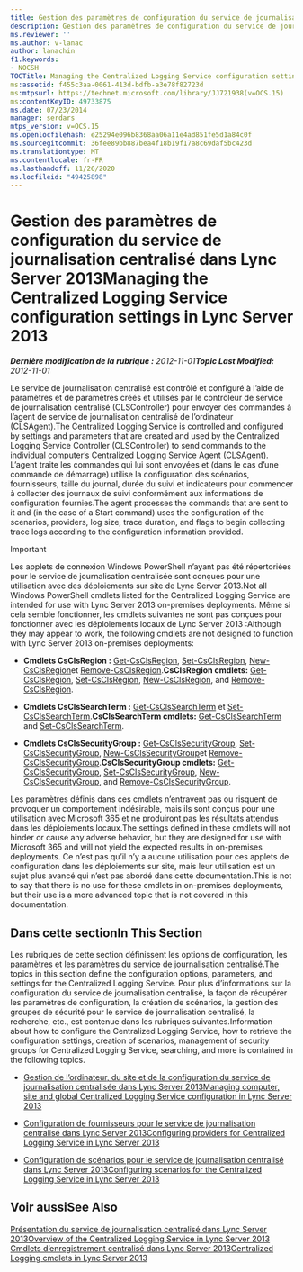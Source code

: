 ```yaml
---
title: Gestion des paramètres de configuration du service de journalisation centralisé
description: Gestion des paramètres de configuration du service de journalisation centralisé.
ms.reviewer: ''
ms.author: v-lanac
author: lanachin
f1.keywords:
- NOCSH
TOCTitle: Managing the Centralized Logging Service configuration settings
ms:assetid: f455c3aa-0061-413d-bdfb-a3e78f82723d
ms:mtpsurl: https://technet.microsoft.com/library/JJ721938(v=OCS.15)
ms:contentKeyID: 49733875
ms.date: 07/23/2014
manager: serdars
mtps_version: v=OCS.15
ms.openlocfilehash: e25294e096b8368aa06a11e4ad851fe5d1a84c0f
ms.sourcegitcommit: 36fee89bb887bea4f18b19f17a8c69daf5bc423d
ms.translationtype: MT
ms.contentlocale: fr-FR
ms.lasthandoff: 11/26/2020
ms.locfileid: "49425898"
---
```

# <a name="managing-the-centralized-logging-service-configuration-settings-in-lync-server-2013"></a><span data-ttu-id="f9ed3-103">Gestion des paramètres de configuration du service de journalisation centralisé dans Lync Server 2013</span><span class="sxs-lookup"><span data-stu-id="f9ed3-103">Managing the Centralized Logging Service configuration settings in Lync Server 2013</span></span>

<div data-xmlns="http://www.w3.org/1999/xhtml">

<div class="topic" data-xmlns="http://www.w3.org/1999/xhtml" data-msxsl="urn:schemas-microsoft-com:xslt" data-cs="https://msdn.microsoft.com/">

<div data-asp="https://msdn2.microsoft.com/asp">



</div>

<div id="mainSection">

<div id="mainBody"><span data-ttu-id="f9ed3-104">

<span> </span></span><span class="sxs-lookup"><span data-stu-id="f9ed3-104">

<span> </span></span></span>

<span data-ttu-id="f9ed3-105">_**Dernière modification de la rubrique :** 2012-11-01_</span><span class="sxs-lookup"><span data-stu-id="f9ed3-105">_**Topic Last Modified:** 2012-11-01_</span></span>

<span data-ttu-id="f9ed3-106">Le service de journalisation centralisé est contrôlé et configuré à l’aide de paramètres et de paramètres créés et utilisés par le contrôleur de service de journalisation centralisé (CLSController) pour envoyer des commandes à l’agent de service de journalisation centralisé de l’ordinateur (CLSAgent).</span><span class="sxs-lookup"><span data-stu-id="f9ed3-106">The Centralized Logging Service is controlled and configured by settings and parameters that are created and used by the Centralized Logging Service Controller (CLSController) to send commands to the individual computer’s Centralized Logging Service Agent (CLSAgent).</span></span> <span data-ttu-id="f9ed3-107">L’agent traite les commandes qui lui sont envoyées et (dans le cas d’une commande de démarrage) utilise la configuration des scénarios, fournisseurs, taille du journal, durée du suivi et indicateurs pour commencer à collecter des journaux de suivi conformément aux informations de configuration fournies.</span><span class="sxs-lookup"><span data-stu-id="f9ed3-107">The agent processes the commands that are sent to it and (in the case of a Start command) uses the configuration of the scenarios, providers, log size, trace duration, and flags to begin collecting trace logs according to the configuration information provided.</span></span>

<div>


> [!IMPORTANT]
> <span data-ttu-id="f9ed3-108">Les applets de connexion Windows PowerShell n’ayant pas été répertoriées pour le service de journalisation centralisée sont conçues pour une utilisation avec des déploiements sur site de Lync Server 2013.</span><span class="sxs-lookup"><span data-stu-id="f9ed3-108">Not all Windows PowerShell cmdlets listed for the Centralized Logging Service are intended for use with Lync Server 2013 on-premises deployments.</span></span> <span data-ttu-id="f9ed3-109">Même si cela semble fonctionner, les cmdlets suivantes ne sont pas conçues pour fonctionner avec les déploiements locaux de Lync Server 2013 :</span><span class="sxs-lookup"><span data-stu-id="f9ed3-109">Although they may appear to work, the following cmdlets are not designed to function with Lync Server 2013 on-premises deployments:</span></span> 
> <UL>
> <LI>
> <P><span data-ttu-id="f9ed3-110"><STRONG>Cmdlets CsClsRegion :</STRONG> <A href="https://technet.microsoft.com/library/JJ204879(v=OCS.15)">Get-CsClsRegion</A>, <A href="https://technet.microsoft.com/library/JJ204746(v=OCS.15)">Set-CsClsRegion</A>, <A href="https://technet.microsoft.com/library/JJ204658(v=OCS.15)">New-CsClsRegion</A>et <A href="https://technet.microsoft.com/library/JJ204971(v=OCS.15)">Remove-CsClsRegion</A>.</span><span class="sxs-lookup"><span data-stu-id="f9ed3-110"><STRONG>CsClsRegion cmdlets:</STRONG> <A href="https://technet.microsoft.com/library/JJ204879(v=OCS.15)">Get-CsClsRegion</A>, <A href="https://technet.microsoft.com/library/JJ204746(v=OCS.15)">Set-CsClsRegion</A>, <A href="https://technet.microsoft.com/library/JJ204658(v=OCS.15)">New-CsClsRegion</A>, and <A href="https://technet.microsoft.com/library/JJ204971(v=OCS.15)">Remove-CsClsRegion</A>.</span></span></P>
> <LI>
> <P><span data-ttu-id="f9ed3-111"><STRONG>Cmdlets CsClsSearchTerm :</STRONG> <A href="https://technet.microsoft.com/library/JJ205061(v=OCS.15)">Get-CsClsSearchTerm</A> et <A href="https://technet.microsoft.com/library/JJ204911(v=OCS.15)">Set-CsClsSearchTerm</A>.</span><span class="sxs-lookup"><span data-stu-id="f9ed3-111"><STRONG>CsClsSearchTerm cmdlets:</STRONG> <A href="https://technet.microsoft.com/library/JJ205061(v=OCS.15)">Get-CsClsSearchTerm</A> and <A href="https://technet.microsoft.com/library/JJ204911(v=OCS.15)">Set-CsClsSearchTerm</A>.</span></span></P>
> <LI>
> <P><span data-ttu-id="f9ed3-112"><STRONG>Cmdlets CsClsSecurityGroup :</STRONG> <A href="https://technet.microsoft.com/library/JJ205285(v=OCS.15)">Get-CsClsSecurityGroup</A>, <A href="https://technet.microsoft.com/library/JJ204700(v=OCS.15)">Set-CsClsSecurityGroup</A>, <A href="https://technet.microsoft.com/library/JJ205359(v=OCS.15)">New-CsClsSecurityGroup</A>et <A href="https://technet.microsoft.com/library/JJ204958(v=OCS.15)">Remove-CsClsSecurityGroup</A>.</span><span class="sxs-lookup"><span data-stu-id="f9ed3-112"><STRONG>CsClsSecurityGroup cmdlets:</STRONG> <A href="https://technet.microsoft.com/library/JJ205285(v=OCS.15)">Get-CsClsSecurityGroup</A>, <A href="https://technet.microsoft.com/library/JJ204700(v=OCS.15)">Set-CsClsSecurityGroup</A>, <A href="https://technet.microsoft.com/library/JJ205359(v=OCS.15)">New-CsClsSecurityGroup</A>, and <A href="https://technet.microsoft.com/library/JJ204958(v=OCS.15)">Remove-CsClsSecurityGroup</A>.</span></span></P></LI></UL><span data-ttu-id="f9ed3-113">Les paramètres définis dans ces cmdlets n’entravent pas ou risquent de provoquer un comportement indésirable, mais ils sont conçus pour une utilisation avec Microsoft 365 et ne produiront pas les résultats attendus dans les déploiements locaux.</span><span class="sxs-lookup"><span data-stu-id="f9ed3-113">The settings defined in these cmdlets will not hinder or cause any adverse behavior, but they are designed for use with Microsoft 365 and will not yield the expected results in on-premises deployments.</span></span> <span data-ttu-id="f9ed3-114">Ce n’est pas qu’il n’y a aucune utilisation pour ces applets de configuration dans les déploiements sur site, mais leur utilisation est un sujet plus avancé qui n’est pas abordé dans cette documentation.</span><span class="sxs-lookup"><span data-stu-id="f9ed3-114">This is not to say that there is no use for these cmdlets in on-premises deployments, but their use is a more advanced topic that is not covered in this documentation.</span></span>


</div>

<div>

## <a name="in-this-section"></a><span data-ttu-id="f9ed3-115">Dans cette section</span><span class="sxs-lookup"><span data-stu-id="f9ed3-115">In This Section</span></span>

<span data-ttu-id="f9ed3-116">Les rubriques de cette section définissent les options de configuration, les paramètres et les paramètres du service de journalisation centralisé.</span><span class="sxs-lookup"><span data-stu-id="f9ed3-116">The topics in this section define the configuration options, parameters, and settings for the Centralized Logging Service.</span></span> <span data-ttu-id="f9ed3-117">Pour plus d’informations sur la configuration du service de journalisation centralisé, la façon de récupérer les paramètres de configuration, la création de scénarios, la gestion des groupes de sécurité pour le service de journalisation centralisé, la recherche, etc., est contenue dans les rubriques suivantes.</span><span class="sxs-lookup"><span data-stu-id="f9ed3-117">Information about how to configure the Centralized Logging Service, how to retrieve the configuration settings, creation of scenarios, management of security groups for Centralized Logging Service, searching, and more is contained in the following topics.</span></span>

  - [<span data-ttu-id="f9ed3-118">Gestion de l’ordinateur, du site et de la configuration du service de journalisation centralisée dans Lync Server 2013</span><span class="sxs-lookup"><span data-stu-id="f9ed3-118">Managing computer, site and global Centralized Logging Service configuration in Lync Server 2013</span></span>](lync-server-2013-managing-computer-site-and-global-centralized-logging-service-configuration.md)

  - [<span data-ttu-id="f9ed3-119">Configuration de fournisseurs pour le service de journalisation centralisé dans Lync Server 2013</span><span class="sxs-lookup"><span data-stu-id="f9ed3-119">Configuring providers for Centralized Logging Service in Lync Server 2013</span></span>](lync-server-2013-configuring-providers-for-centralized-logging-service.md)

  - [<span data-ttu-id="f9ed3-120">Configuration de scénarios pour le service de journalisation centralisé dans Lync Server 2013</span><span class="sxs-lookup"><span data-stu-id="f9ed3-120">Configuring scenarios for the Centralized Logging Service in Lync Server 2013</span></span>](lync-server-2013-configuring-scenarios-for-the-centralized-logging-service.md)

</div>

<div>

## <a name="see-also"></a><span data-ttu-id="f9ed3-121">Voir aussi</span><span class="sxs-lookup"><span data-stu-id="f9ed3-121">See Also</span></span>


[<span data-ttu-id="f9ed3-122">Présentation du service de journalisation centralisé dans Lync Server 2013</span><span class="sxs-lookup"><span data-stu-id="f9ed3-122">Overview of the Centralized Logging Service in Lync Server 2013</span></span>](lync-server-2013-overview-of-the-centralized-logging-service.md)  
[<span data-ttu-id="f9ed3-123">Cmdlets d’enregistrement centralisé dans Lync Server 2013</span><span class="sxs-lookup"><span data-stu-id="f9ed3-123">Centralized Logging cmdlets in Lync Server 2013</span></span>](lync-server-2013-centralized-logging-cmdlets.md)  
  

<span data-ttu-id="f9ed3-124"></div>

</div>

<span> </span>

</div>

</div>

</span><span class="sxs-lookup"><span data-stu-id="f9ed3-124"></div>

</div>

<span> </span>

</div>

</div>

</span></span></div>


